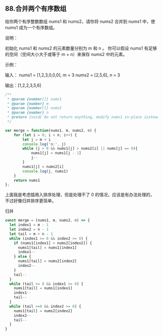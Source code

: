 ## 88.合并两个有序数组


给你两个有序整数数组 nums1 和 nums2，请你将 nums2 合并到 nums1 中，使 nums1 成为一个有序数组。

 

说明：

初始化 nums1 和 nums2 的元素数量分别为 m 和 n 。
你可以假设 nums1 有足够的空间（空间大小大于或等于 m + n）来保存 nums2 中的元素。
 

示例：

输入：
nums1 = [1,2,3,0,0,0], m = 3
nums2 = [2,5,6],       n = 3

输出：[1,2,2,3,5,6]


```js
/**
 * @param {number[]} nums1
 * @param {number} m
 * @param {number[]} nums2
 * @param {number} n
 * @return {void} Do not return anything, modify nums1 in-place instead.
 */

var merge = function(nums1, m, nums2, n) {
    for (let i = 0; i < n; i++) {
        let j = m + i
        console.log('m:', j)
        while (j > 0 && nums1[j] > nums2[i] || nums[j] == 0){
            nums1[j] = nums1[j - 1]
            j--
        }
        nums1[j] = nums2[i]
        console.log(j, nums1)
    }
    return nums1
};
```

上面我是考虑插用入排序处理，但是处理不了 0 的情况，应该是有办法处理的，不过好像归并排序更简单。

归并
```js
const merge = (nums1, m, nums2, n) => {
  let index1 = m - 1
  let index2 = n - 1
  let tail = m + n - 1
  while (index1 >= 0 && index2 >= 0) {
    if (nums1[index1] > nums2[index2]) {
      nums1[tail] = nums1[index1]
      index1--
    } else {
      nums1[tail] = nums2[index2]
      index2--
    }
    tail--
  }
  while (tail >= 0 && index1 >= 0) {
    nums1[tail] = nums1[index1]
    index1--
    tail--
  }
  while (tail >=0 && index2 >= 0) {
    nums1[tail] = nums2[index2]
    index2--
    tail--
  }
}
```


